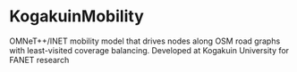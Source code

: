 # KogakuinMobility
OMNeT++/INET mobility model that drives nodes along OSM road graphs with least-visited coverage balancing. Developed at Kogakuin University for FANET research
